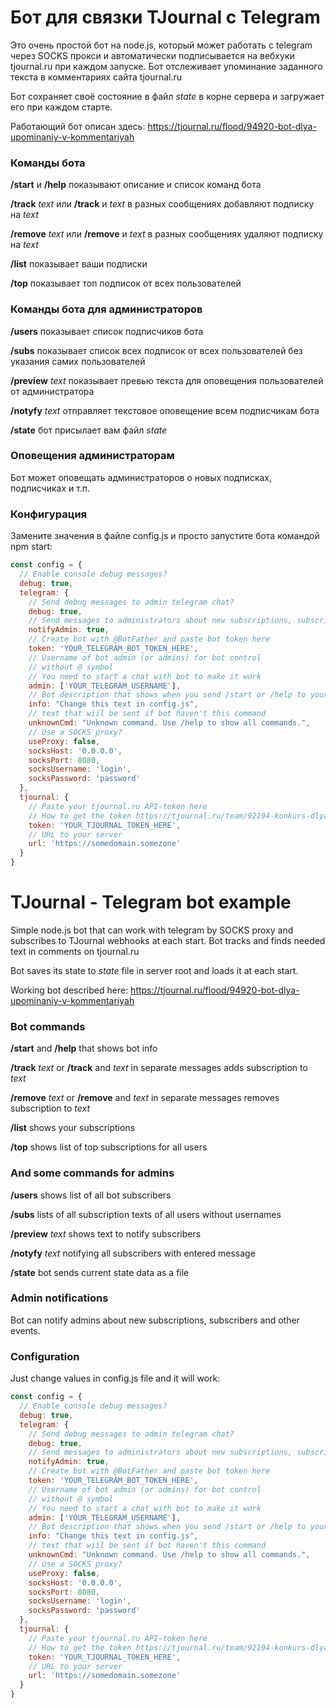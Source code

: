# Бот для связки TJournal с Telegram

Это очень простой бот на node.js, который может работать с telegram через SOCKS прокси и автоматически подписывается на вебхуки tjournal.ru при каждом запуске. Бот отслеживает упоминание заданного текста в комментариях сайта tjournal.ru

Бот сохраняет своё состояние в файл *state* в корне сервера и загружает его при каждом старте.

Работающий бот описан здесь: https://tjournal.ru/flood/94920-bot-dlya-upominaniy-v-kommentariyah

### Команды бота
**/start** и **/help** показывают описание и список команд бота

**/track** *text* или **/track** и *text* в разных сообщениях добавляют подписку на *text*

**/remove** *text* или **/remove** и *text* в разных сообщениях удаляют подписку на *text*

**/list** показывает ваши подписки

**/top** показывает топ подписок от всех пользователей

### Команды бота для администраторов
**/users** показывает список подписчиков бота

**/subs** показывает список всех подписок от всех пользователей без указания самих пользователей

**/preview** *text* показывает превью текста для оповещения пользователей от администратора

**/notyfy** *text* отправляет текстовое оповещение всем подписчикам бота

**/state** бот присылает вам файл *state*

### Оповещения администраторам
Бот может оповещать администраторов о новых подписках, подписчиках и т.п.

### Конфигурация
Замените значения в файле config.js и просто запустите бота командой npm start:

```javascript
const config = {
  // Enable console debug messages?
  debug: true,
  telegram: {
    // Send debug messages to admin telegram chat?
    debug: true,
    // Send messages to administrators about new subscriptions, subscribers etc
    notifyAdmin: true,
    // Create bot with @BotFather and paste bot token here
    token: 'YOUR_TELEGRAM_BOT_TOKEN_HERE',
    // Username of bot admin (or admins) for bot control
    // without @ symbol
    // You need to start a chat with bot to make it work
    admin: ['YOUR_TELEGRAM_USERNAME'],
    // Bot description that shows when you send /start or /help to your bot
    info: "Change this text in config.js",
    // text that wiil be sent if bot haven't this command
    unknownCmd: "Unknown command. Use /help to show all commands.",
    // Use a SOCKS proxy?
    useProxy: false,
    socksHost: '0.0.0.0',
    socksPort: 8080,
    socksUsername: 'login',
    socksPassword: 'password'
  },
  tjournal: {
    // Paste your tjournal.ru API-token here
    // How to get the token https://tjournal.ru/team/92194-konkurs-dlya-razrabotchikov-ot-tj-i-geekbrains
    token: 'YOUR_TJOURNAL_TOKEN_HERE',
    // URL to your server
    url: 'https://somedomain.somezone'
  }
}
```

# TJournal - Telegram bot example

Simple node.js bot that can work with telegram by SOCKS proxy and subscribes to TJournal webhooks at each start. Bot tracks and finds needed text in comments on tjournal.ru

Bot saves its state to *state* file in server root and loads it at each start.

Working bot described here: https://tjournal.ru/flood/94920-bot-dlya-upominaniy-v-kommentariyah

### Bot commands
**/start** and **/help** that shows bot info

**/track** *text* or **/track** and *text* in separate messages adds subscription to *text*

**/remove** *text* or **/remove** and *text* in separate messages removes subscription to *text*

**/list** shows your subscriptions

**/top** shows list of top subscriptions for all users

### And some commands for admins
**/users** shows list of all bot subscribers

**/subs** lists of all subscription texts of all users without usernames

**/preview** *text* shows text to notify subscribers

**/notyfy** *text* notifying all subscribers with entered message

**/state** bot sends current state data as a file

### Admin notifications
Bot can notify admins about new subscriptions, subscribers and other events.

### Configuration
Just change values in config.js file and it will work:
```javascript
const config = {
  // Enable console debug messages?
  debug: true,
  telegram: {
    // Send debug messages to admin telegram chat?
    debug: true,
    // Send messages to administrators about new subscriptions, subscribers etc
    notifyAdmin: true,
    // Create bot with @BotFather and paste bot token here
    token: 'YOUR_TELEGRAM_BOT_TOKEN_HERE',
    // Username of bot admin (or admins) for bot control
    // without @ symbol
    // You need to start a chat with bot to make it work
    admin: ['YOUR_TELEGRAM_USERNAME'],
    // Bot description that shows when you send /start or /help to your bot
    info: "Change this text in config.js",
    // text that wiil be sent if bot haven't this command
    unknownCmd: "Unknown command. Use /help to show all commands.",
    // Use a SOCKS proxy?
    useProxy: false,
    socksHost: '0.0.0.0',
    socksPort: 8080,
    socksUsername: 'login',
    socksPassword: 'password'
  },
  tjournal: {
    // Paste your tjournal.ru API-token here
    // How to get the token https://tjournal.ru/team/92194-konkurs-dlya-razrabotchikov-ot-tj-i-geekbrains
    token: 'YOUR_TJOURNAL_TOKEN_HERE',
    // URL to your server
    url: 'https://somedomain.somezone'
  }
}
```
